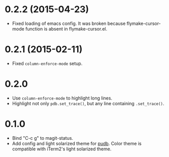 0.2.2 (2015-04-23)
==================

* Fixed loading of emacs config. It was broken because flymake-cursor-mode function is absent in flymake-cursor.el.

0.2.1 (2015-02-11)
==================

* Fixed `column-enforce-mode` setup.

0.2.0
=====

* Use `column-enforce-mode` to highlight long lines.
* Highlight not only `pdb.set_trace()`, but any line
  containing `.set_trace()`.

0.1.0
=====

* Bind "C-c g" to magit-status.
* Add config and light solarized theme for [pudb][]. Color theme is compatible with iTerm2's light solarized theme.

[pudb]: https://pypi.python.org/pypi/pudb

